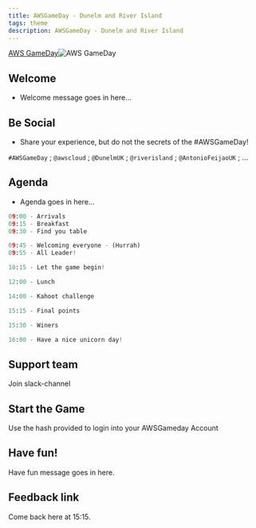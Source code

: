 ```yaml
---
title: AWSGameDay - Dunelm and River Island
tags: theme
description: AWSGameDay - Dunelm and River Island
---
```


[AWS GameDay](https://aws.amazon.com/gameday/)![AWS GameDay](https://d1.awsstatic.com/events/GameDay250.96690fe1668e09bf9a5012de5dd78b6e9293b25f.png)

## Welcome

- Welcome message goes in here...

## Be Social

- Share your experience, but do not the secrets of the #AWSGameDay!

`#AWSGameDay` ; `@awscloud` ; `@DunelmUK` ; `@riverisland` ; `@AntonioFeijaoUK` ; ... 

## Agenda

- Agenda goes in here...

```python
09:00 - Arrivals
09:15 - Breakfast
09:30 - Find you table

09:45 - Welcoming everyone - (Hurrah)
09:55 - All Leader!

10:15 - Let the game begin!

12:00 - Lunch

14:00 - Kahoot challenge

15:15 - Final points

15:30 - Winers

16:00 - Have a nice unicorn day!
```

## Support team

Join slack-channel

## Start the Game

Use the hash provided to login into your AWSGameday Account

## Have fun!

Have fun message goes in here.

## Feedback link

Come back here at 15:15.

